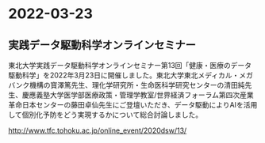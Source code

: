 # 2022-03-23
## 実践データ駆動科学オンラインセミナー
東北大学実践データ駆動科学オンラインセミナー第13回「健康・医療のデータ駆動科学」を2022年3月23日に開催しました。東北大学東北メディカル・メガバンク機構の寳澤篤先生、理化学研究所・生命医科学研究センターの清田純先生、慶應義塾大学医学部医療政策・管理学教室/世界経済フォーラム第四次産業革命日本センターの藤田卓仙先生にご登壇いただき、データ駆動によりAIを活用して個別化予防をどう実現するかについて総合討論しました。

http://www.tfc.tohoku.ac.jp/online_event/2020dsw/13/
